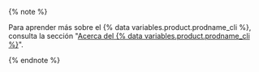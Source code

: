 {% note %}

Para aprender más sobre el {% data variables.product.prodname_cli %}, consulta la sección "[Acerca del {% data variables.product.prodname_cli %}](/github-cli/github-cli/about-github-cli)".

{% endnote %}
